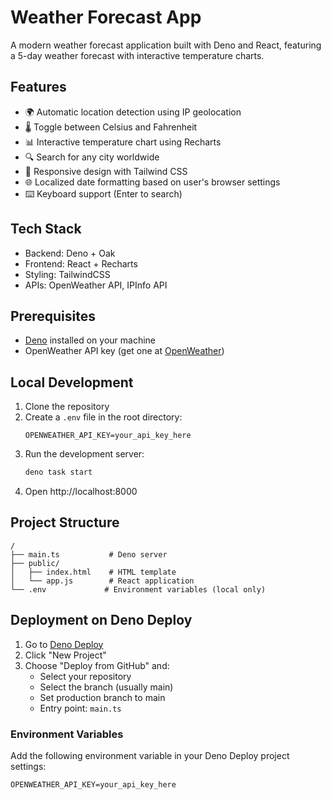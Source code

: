 # Weather Forecast App

A modern weather forecast application built with Deno and React, featuring a 5-day weather forecast with interactive temperature charts.

## Features

- 🌍 Automatic location detection using IP geolocation
- 🌡️ Toggle between Celsius and Fahrenheit
- 📊 Interactive temperature chart using Recharts
- 🔍 Search for any city worldwide
- 📱 Responsive design with Tailwind CSS
- 🌐 Localized date formatting based on user's browser settings
- ⌨️ Keyboard support (Enter to search)

## Tech Stack

- Backend: Deno + Oak
- Frontend: React + Recharts
- Styling: TailwindCSS
- APIs: OpenWeather API, IPInfo API

## Prerequisites

- [Deno](https://deno.land/) installed on your machine
- OpenWeather API key (get one at [OpenWeather](https://openweathermap.org/api))

## Local Development

1. Clone the repository
2. Create a `.env` file in the root directory:
   ```
   OPENWEATHER_API_KEY=your_api_key_here
   ```
3. Run the development server:
   ```bash
   deno task start
   ```
4. Open http://localhost:8000

## Project Structure
```
/
├── main.ts           # Deno server
├── public/
│   ├── index.html    # HTML template
│   └── app.js        # React application
└── .env             # Environment variables (local only)
```

## Deployment on Deno Deploy

1. Go to [Deno Deploy](https://deno.com/deploy)
2. Click "New Project"
3. Choose "Deploy from GitHub" and:
   - Select your repository
   - Select the branch (usually main)
   - Set production branch to main
   - Entry point: `main.ts`

### Environment Variables
Add the following environment variable in your Deno Deploy project settings:
```
OPENWEATHER_API_KEY=your_api_key_here
```